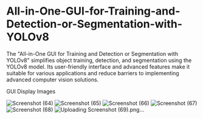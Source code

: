# All-in-One-GUI-for-Training-and-Detection-or-Segmentation-with-YOLOv8
The "All-in-One GUI for Training and Detection or Segmentation with YOLOv8" simplifies object training, detection, and segmentation using the YOLOv8 model. Its user-friendly interface and advanced features make it suitable for various applications and reduce barriers to implementing advanced computer vision solutions.


GUI Display Images


![Screenshot (64)](https://github.com/rkarahul/All-in-One-GUI-for-Training-and-Detection-or-Segmentation-with-YOLOv8/assets/90387491/b3eff21f-fe1c-4cde-b816-fc3907d2f879)
![Screenshot (65)](https://github.com/rkarahul/All-in-One-GUI-for-Training-and-Detection-or-Segmentation-with-YOLOv8/assets/90387491/f5113a12-50d2-455f-94ec-74f813d2f6e2)
![Screenshot (66)](https://github.com/rkarahul/All-in-One-GUI-for-Training-and-Detection-or-Segmentation-with-YOLOv8/assets/90387491/9db28a8f-012b-4844-b316-a3c26851c526)
![Screenshot (67)](https://github.com/rkarahul/All-in-One-GUI-for-Training-and-Detection-or-Segmentation-with-YOLOv8/assets/90387491/da4e9274-9ad4-4537-9edf-2980b2b9a62b)
![Screenshot (68)](https://github.com/rkarahul/All-in-One-GUI-for-Training-and-Detection-or-Segmentation-with-YOLOv8/assets/90387491/262645b1-ce03-47ee-9b37-00873b976a1a)
![Uploading Screenshot (69).png…]()
